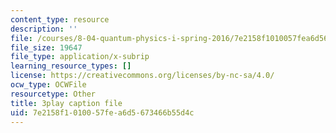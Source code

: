 ```yaml
---
content_type: resource
description: ''
file: /courses/8-04-quantum-physics-i-spring-2016/7e2158f1010057fea6d5673466b55d4c_mnvYIEbJXlM.vtt
file_size: 19647
file_type: application/x-subrip
learning_resource_types: []
license: https://creativecommons.org/licenses/by-nc-sa/4.0/
ocw_type: OCWFile
resourcetype: Other
title: 3play caption file
uid: 7e2158f1-0100-57fe-a6d5-673466b55d4c
---
```

